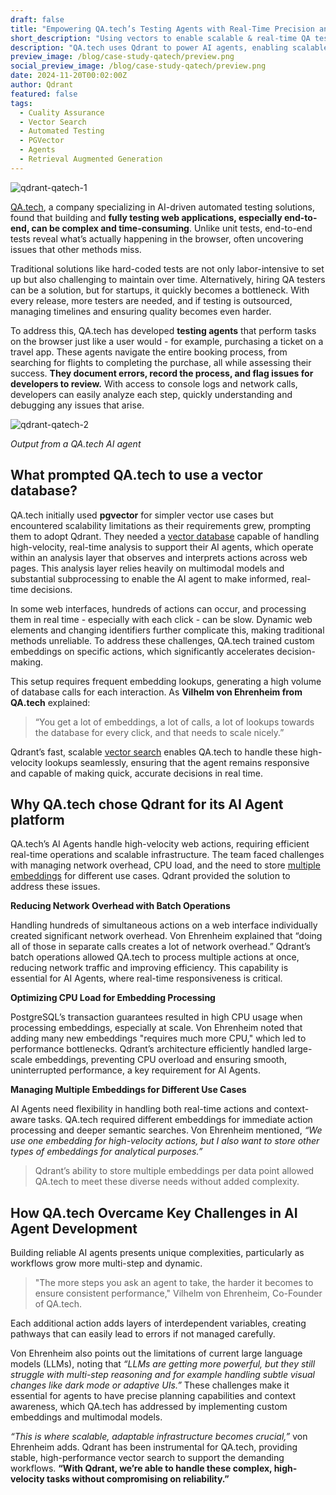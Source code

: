 ```yaml
---
draft: false
title: "Empowering QA.tech’s Testing Agents with Real-Time Precision and Scale"
short_description: "Using vectors to enable scalable & real-time QA testing."
description: "QA.tech uses Qdrant to power AI agents, enabling scalable, real-time web testing with custom embeddings and batch efficiency."
preview_image: /blog/case-study-qatech/preview.png
social_preview_image: /blog/case-study-qatech/preview.png
date: 2024-11-20T00:02:00Z
author: Qdrant
featured: false
tags:
  - Cuality Assurance
  - Vector Search
  - Automated Testing
  - PGVector
  - Agents
  - Retrieval Augmented Generation
---
```


![qdrant-qatech-1](/blog/case-study-qatech/qdrant-qatech-1.png)

[QA.tech](https://qa.tech/), a company specializing in AI-driven automated testing solutions, found that building and **fully testing web applications, especially end-to-end, can be complex and time-consuming**. Unlike unit tests, end-to-end tests reveal what’s actually happening in the browser, often uncovering issues that other methods miss. 

Traditional solutions like hard-coded tests are not only labor-intensive to set up but also challenging to maintain over time. Alternatively, hiring QA testers can be a solution, but for startups, it quickly becomes a bottleneck. With every release, more testers are needed, and if testing is outsourced, managing timelines and ensuring quality becomes even harder.

To address this, QA.tech has developed **testing agents** that perform tasks on the browser just like a user would - for example, purchasing a ticket on a travel app. These agents navigate the entire booking process, from searching for flights to completing the purchase, all while assessing their success. **They document errors, record the process, and flag issues for developers to review.** With access to console logs and network calls, developers can easily analyze each step, quickly understanding and debugging any issues that arise.

![qdrant-qatech-2](/blog/case-study-qatech/qdrant-qatech-2.png)

*Output from a QA.tech AI agent*

## What prompted QA.tech to use a vector database?

QA.tech initially used **pgvector** for simpler vector use cases but encountered scalability limitations as their requirements grew, prompting them to adopt Qdrant. They needed a [vector database](/qdrant-vector-database/) capable of handling high-velocity, real-time analysis to support their AI agents, which operate within an analysis layer that observes and interprets actions across web pages. This analysis layer relies heavily on multimodal models and substantial subprocessing to enable the AI agent to make informed, real-time decisions.

In some web interfaces, hundreds of actions can occur, and processing them in real time - especially with each click - can be slow. Dynamic web elements and changing identifiers further complicate this, making traditional methods unreliable. To address these challenges, QA.tech trained custom embeddings on specific actions, which significantly accelerates decision-making.

This setup requires frequent embedding lookups, generating a high volume of database calls for each interaction. As **Vilhelm von Ehrenheim from QA.tech** explained: 

> “You get a lot of embeddings, a lot of calls, a lot of lookups towards the database for every click, and that needs to scale nicely.” 

Qdrant’s fast, scalable [vector search](/advanced-search/) enables QA.tech to handle these high-velocity lookups seamlessly, ensuring that the agent remains responsive and capable of making quick, accurate decisions in real time.

## Why QA.tech chose Qdrant for its AI Agent platform

QA.tech’s AI Agents handle high-velocity web actions, requiring efficient real-time operations and scalable infrastructure. The team faced challenges with managing network overhead, CPU load, and the need to store [multiple embeddings](/documentation/concepts/vectors/#multivectors) for different use cases. Qdrant provided the solution to address these issues.

**Reducing Network Overhead with Batch Operations**

Handling hundreds of simultaneous actions on a web interface individually created significant network overhead. Von Ehrenheim explained that “doing all of those in separate calls creates a lot of network overhead.” Qdrant’s batch operations allowed QA.tech to process multiple actions at once, reducing network traffic and improving efficiency. This capability is essential for AI Agents, where real-time responsiveness is critical.

**Optimizing CPU Load for Embedding Processing**

PostgreSQL’s transaction guarantees resulted in high CPU usage when processing embeddings, especially at scale. Von Ehrenheim noted that adding many new embeddings "requires much more CPU," which led to performance bottlenecks. Qdrant’s architecture efficiently handled large-scale embeddings, preventing CPU overload and ensuring smooth, uninterrupted performance, a key requirement for AI Agents.

**Managing Multiple Embeddings for Different Use Cases**

AI Agents need flexibility in handling both real-time actions and context-aware tasks. QA.tech required different embeddings for immediate action processing and deeper semantic searches. Von Ehrenheim mentioned, *“We use one embedding for high-velocity actions, but I also want to store other types of embeddings for analytical purposes.”* 

> Qdrant’s ability to store multiple embeddings per data point allowed QA.tech to meet these diverse needs without added complexity.


## How QA.tech Overcame Key Challenges in AI Agent Development

Building reliable AI agents presents unique complexities, particularly as workflows grow more multi-step and dynamic. 

> "The more steps you ask an agent to take, the harder it becomes to ensure consistent performance," Vilhelm von Ehrenheim, Co-Founder of QA.tech. 

Each additional action adds layers of interdependent variables, creating pathways that can easily lead to errors if not managed carefully.

Von Ehrenheim also points out the limitations of current large language models (LLMs), noting that *“LLMs are getting more powerful, but they still struggle with multi-step reasoning and for example handling subtle visual changes like dark mode or adaptive UIs.”* These challenges make it essential for agents to have precise planning capabilities and context awareness, which QA.tech has addressed by implementing custom embeddings and multimodal models.

*“This is where scalable, adaptable infrastructure becomes crucial,”* von Ehrenheim adds. Qdrant has been instrumental for QA.tech, providing stable, high-performance vector search to support the demanding workflows. **“With Qdrant, we’re able to handle these complex, high-velocity tasks without compromising on reliability.”**